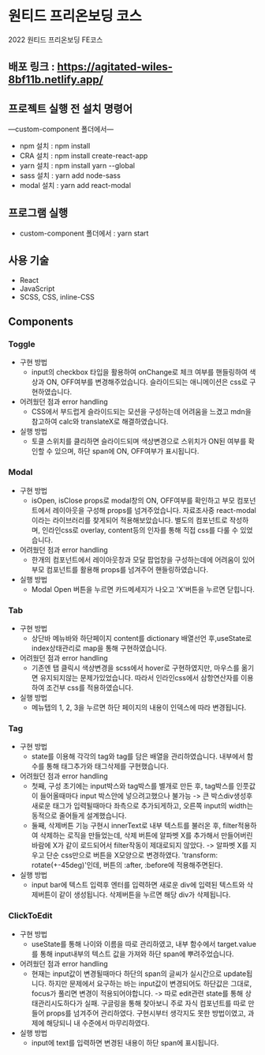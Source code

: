 # 원티드 프리온보딩 코스

2022 원티드 프리온보딩 FE코스
## 배포 링크 : https://agitated-wiles-8bf11b.netlify.app/

## 프로젝트 실행 전 설치 명령어

—custom-component 폴더에서—
- npm 설치 : npm install
- CRA 설치 : npm install create-react-app
- yarn 설치 : npm install yarn --global
- sass 설치 : yarn add node-sass
- modal 설치 : yarn add react-modal

## 프로그램 실행
- custom-component 폴더에서 : yarn start

## 사용 기술
- React
- JavaScript
- SCSS, CSS, inline-CSS

## Components
### Toggle
- 구현 방법
  - input의 checkbox 타입을 활용하여 onChange로 체크 여부를 핸들링하여 색상과 ON, OFF여부를 변경해주었습니다. 슬라이드되는 애니메이션은 css로 구현하였습니다.
- 어려웠던 점과 error handling
  - CSS에서 부드럽게 슬라이드되는 모션을 구성하는데 어려움을 느겼고 mdn을 참고하여 calc와 translateX로 해결하였습니다.
- 실행 방법
  - 토클 스위치를 클리하면 슬라이드되며 색상변경으로 스위치가 ON된 여부를 확인할 수 있으며, 하단 span에 ON, OFF여부가 표시됩니다.

### Modal
- 구현 방법
  - isOpen, isClose props로 modal창의 ON, OFF여부를 확인하고 부모 컴포넌트에서 레이아웃을 구성해 props를 넘겨주었습니다. 자료조사중 react-modal이라는 라이브러리를 찾게되어 적용해보았습니다. 별도의 컴포넌트로 작성하며, 인라인css로 overlay, content등의 인자를 통해 직접 css를 다룰 수 있었습니다.
- 어려웠던 점과 error handling
  - 한개의 컴포넌트에서 레이아웃창과 모달 팝업창을 구성하는데에 어려움이 있어 부모 컴포넌트를 활용해 props를 넘겨주어 핸들링하였습니다.
- 실행 방법
  - Modal Open 버튼을 누르면 카드메세지가 나오고 'X'버튼을 누르면 닫힙니다.

### Tab
- 구현 방법
  - 상단바 메뉴바와 하단페이지 content를 dictionary 배열선언 후,useState로 index상태관리로 map을 통해 구현하였습니다.
- 어려웠던 점과 error handling
  - 기존엔 탭 클릭시 색상변경을 scss에서 hover로 구현하였지만, 마우스를 옮기면 유지되지않는 문제가있었습니다. 따라서 인라인css에서 삼항연산자를 이용하여 조건부 css를 적용하였습니다.
- 실행 방법
  - 메뉴탭의 1, 2, 3을 누르면 하단 페이지의 내용이 인덱스에 따라 변경됩니다.

### Tag
- 구현 방법
  - state를 이용해 각각의 tag와 tag를 담은 배열을 관리하였습니다. 내부에서 함수를 통해 태그추가와 태그삭제를 구현했습니다.
- 어려웠던 점과 error handling
  - 첫째, 구성 초기에는 input박스와 tag박스를 별개로 만든 후, tag박스를 인풋값이 들어올때마다 input 박스안에 넣으려고했으나 불가능 -> 큰 박스div생성후 새로운 태그가 입력될때마다 좌측으로 추가되게하고, 오른쪽 input의 width는 동적으로 줄어들게 설계했습니다.
  - 둘째, 삭제버튼 기능 구현시 innerText로 내부 텍스트를 불러온 후, filter적용하여 삭제하는 로직을 만들었는데, 삭제 버튼에 알파벳 X를 추가해서 만들어버린 바람에 X가 같이 로드되어서 filter작동이 제대로되지 않았다. -> 알파벳 X를 지우고 단순 css만으로 버튼을 X모양으로 변경하였다. 'transform: rotate(+-45deg)'인데, 버튼의 :after, :before에 적용해주면된다.
- 실행 방법
  - input bar에 텍스트 입력후 엔터를 입력하면 새로운 div에 입력된 텍스트와 삭제버튼이 같이 생성됩니다. 삭제버튼을 누르면 해당 div가 삭제됩니다.

### ClickToEdit
- 구현 방법
  - useState를 통해 나이와 이름을 따로 관리하였고, 내부 함수에서 target.value를 통해 input내부의 텍스트 값을 가져와 하단 span에 뿌려주었습니다. 
- 어려웠던 점과 error handling
  - 현재는 input값이 변경될때마다 하단의 span의 글씨가 실시간으로 update됩니다. 하지만 문제에서 요구하는 바는 input값이 변경되어도 하단값은 그대로, focus가 풀리면 변경이 적용되어야합니다. -> 따로 edit관련 state를 통해 상태관리시도하다가 실패. 구글링을 통해 찾아보니 주로 자식 컴포넌트를 따로 만들어 props를 넘겨주어 관리하였다. 구현시부터 생각지도 못한 방법이였고, 과제에 해당되니 내 수준에서 마무리하였다.
- 실행 방법
  - input에 text를 입력하면 변경된 내용이 하단 span에 표시됩니다.
